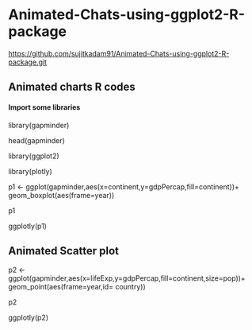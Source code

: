 # Animated-Chats-using-ggplot2-R-package
https://github.com/sujitkadam91/Animated-Chats-using-ggplot2-R-package.git


## Animated charts R codes 


#### Import some libraries

library(gapminder)

head(gapminder)

library(ggplot2)

library(plotly)

p1 <- ggplot(gapminder,aes(x=continent,y=gdpPercap,fill=continent))+
  geom_boxplot(aes(frame=year))
  
  
p1


ggplotly(p1)




## Animated Scatter plot



p2 <- ggplot(gapminder,aes(x=lifeExp,y=gdpPercap,fill=continent,size=pop))+
      geom_point(aes(frame=year,id= country))
      
      
p2

ggplotly(p2)
